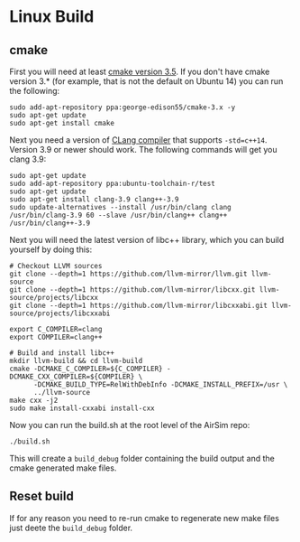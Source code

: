 # Linux Build

## cmake

First you will need at least [cmake version  3.5](https://cmake.org/install/). 
If you don't have cmake version 3.* (for example, that is not the default on Ubuntu 14) you can run the following:

````
sudo add-apt-repository ppa:george-edison55/cmake-3.x -y
sudo apt-get update
sudo apt-get install cmake
````

Next you need a version of [CLang compiler](http://releases.llvm.org/3.9.0/tools/clang/docs/ReleaseNotes.html) that supports `-std=c++14`.  Version 3.9 or newer should work.   The following commands will get you clang 3.9:
````
sudo apt-get update
sudo add-apt-repository ppa:ubuntu-toolchain-r/test
sudo apt-get update
sudo apt-get install clang-3.9 clang++-3.9
sudo update-alternatives --install /usr/bin/clang clang /usr/bin/clang-3.9 60 --slave /usr/bin/clang++ clang++ /usr/bin/clang++-3.9
````

Next you will need the latest version of libc++ library, which you can build yourself by doing this:

````
# Checkout LLVM sources
git clone --depth=1 https://github.com/llvm-mirror/llvm.git llvm-source
git clone --depth=1 https://github.com/llvm-mirror/libcxx.git llvm-source/projects/libcxx
git clone --depth=1 https://github.com/llvm-mirror/libcxxabi.git llvm-source/projects/libcxxabi

export C_COMPILER=clang
export COMPILER=clang++

# Build and install libc++ 
mkdir llvm-build && cd llvm-build
cmake -DCMAKE_C_COMPILER=${C_COMPILER} -DCMAKE_CXX_COMPILER=${COMPILER} \
      -DCMAKE_BUILD_TYPE=RelWithDebInfo -DCMAKE_INSTALL_PREFIX=/usr \
      ../llvm-source
make cxx -j2
sudo make install-cxxabi install-cxx
````

Now you can run the build.sh at the root level of the AirSim repo:

````
./build.sh
````
This will create a `build_debug` folder containing the build output and the cmake generated make files.

## Reset build

If for any reason you need to re-run cmake to regenerate new make files just deete the `build_debug` folder.
